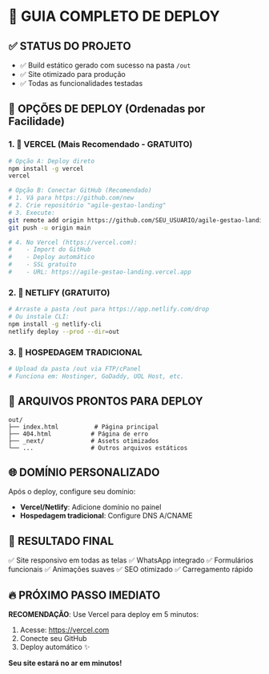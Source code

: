 # 🚀 GUIA COMPLETO DE DEPLOY

## ✅ STATUS DO PROJETO
- ✅ Build estático gerado com sucesso na pasta `/out`  
- ✅ Site otimizado para produção
- ✅ Todas as funcionalidades testadas

## 🎯 OPÇÕES DE DEPLOY (Ordenadas por Facilidade)

### 1. 🥇 VERCEL (Mais Recomendado - GRATUITO)
```bash
# Opção A: Deploy direto
npm install -g vercel
vercel

# Opção B: Conectar GitHub (Recomendado)
# 1. Vá para https://github.com/new
# 2. Crie repositório "agile-gestao-landing"
# 3. Execute:
git remote add origin https://github.com/SEU_USUARIO/agile-gestao-landing.git
git push -u origin main

# 4. No Vercel (https://vercel.com):
#    - Import do GitHub
#    - Deploy automático
#    - SSL gratuito
#    - URL: https://agile-gestao-landing.vercel.app
```

### 2. 🥈 NETLIFY (GRATUITO)
```bash
# Arraste a pasta /out para https://app.netlify.com/drop
# Ou instale CLI:
npm install -g netlify-cli
netlify deploy --prod --dir=out
```

### 3. 🥉 HOSPEDAGEM TRADICIONAL
```bash
# Upload da pasta /out via FTP/cPanel
# Funciona em: Hostinger, GoDaddy, UOL Host, etc.
```

## 📂 ARQUIVOS PRONTOS PARA DEPLOY
```
out/
├── index.html          # Página principal
├── 404.html           # Página de erro
├── _next/             # Assets otimizados
└── ...                # Outros arquivos estáticos
```

## 🌐 DOMÍNIO PERSONALIZADO
Após o deploy, configure seu domínio:
- **Vercel/Netlify**: Adicione domínio no painel
- **Hospedagem tradicional**: Configure DNS A/CNAME

## 📱 RESULTADO FINAL
✅ Site responsivo em todas as telas
✅ WhatsApp integrado
✅ Formulários funcionais
✅ Animações suaves
✅ SEO otimizado
✅ Carregamento rápido

## 🔥 PRÓXIMO PASSO IMEDIATO
**RECOMENDAÇÃO**: Use Vercel para deploy em 5 minutos:
1. Acesse: https://vercel.com
2. Conecte seu GitHub  
3. Deploy automático ✨

**Seu site estará no ar em minutos!**